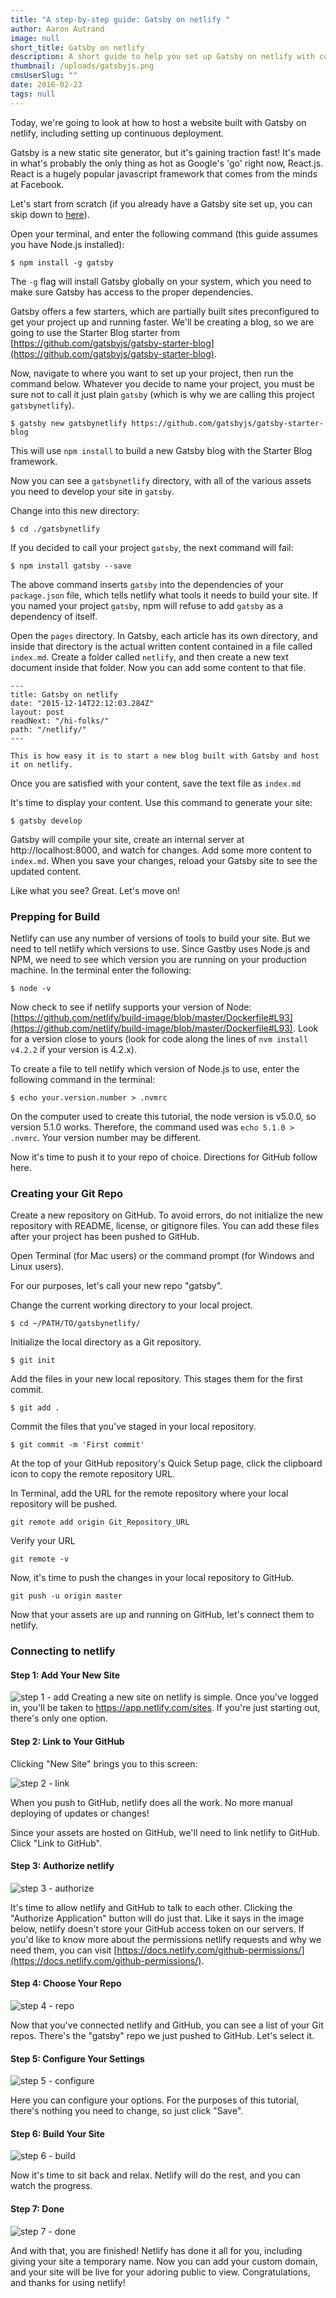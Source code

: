 ```yaml
---
title: "A step-by-step guide: Gatsby on netlify "
author: Aaron Autrand
image: null
short_title: Gatsby on netlify
description: A short guide to help you set up Gatsby on netlify with continuous deployment.
thumbnail: /uploads/gatsbyjs.png
cmsUserSlug: ""
date: 2016-02-23 
tags: null
---
```


Today, we're going to look at how to host a website built with Gatsby on netlify, including setting up continuous deployment.

Gatsby is a new static site generator, but it's gaining traction fast! It's made in what's probably the only thing as hot as Google's 'go' right now, React.js. React is a hugely popular javascript framework that comes from the minds at Facebook.

Let's start from scratch (if you already have a Gatsby site set up, you can skip down to [here](#netlifystart)).

Open your terminal, and enter the following command (this guide assumes you have Node.js installed):

```
$ npm install -g gatsby
```

The `-g` flag will install Gatsby globally on your system, which you need to make sure Gatsby has access to the proper dependencies.

Gatsby offers a few starters, which are partially built sites preconfigured to get your project up and running faster. We'll be creating a blog, so we are going to use the Starter Blog starter from [https://github.com/gatsbyjs/gatsby-starter-blog](https://github.com/gatsbyjs/gatsby-starter-blog).

Now, navigate to where you want to set up your project, then run the command below. Whatever you decide to name your project, you must be sure not to call it just plain `gatsby` (which is why we are calling this project `gatsbynetlify`).

```
$ gatsby new gatsbynetlify https://github.com/gatsbyjs/gatsby-starter-blog

```
This will use `npm install` to build a new Gatsby blog with the Starter Blog framework.

Now you can see a `gatsbynetlify` directory, with all of the various assets you need to develop your site in `gatsby`.

Change into this new directory:
```
$ cd ./gatsbynetlify
```
 If you decided to call your project `gatsby`, the next command will fail:
```
$ npm install gatsby --save
```
The above command inserts `gatsby` into the dependencies of your `package.json` file, which tells netlify what tools it needs to build your site. If you named your project `gatsby`, npm will refuse to add `gatsby` as a dependency of itself.

Open the `pages` directory. In Gatsby, each article has its own directory, and inside that directory is the actual written content contained in a file called `index.md`. Create a folder called `netlify`, and then create a new text document inside that folder. Now you can add some content to that file.

```
---
title: Gatsby on netlify
date: "2015-12-14T22:12:03.284Z"
layout: post
readNext: "/hi-folks/"
path: "/netlify/"
---

This is how easy it is to start a new blog built with Gatsby and host it on netlify.
```
Once you are satisfied with your content, save the text file as `index.md`

It's time to display your content. Use this command to generate your site:

```
$ gatsby develop
```

Gatsby will compile your site, create an internal server at http://localhost:8000, and watch for changes. Add some more content to `index.md`. When you save your changes, reload your Gatsby site to see the updated content.

Like what you see? Great. Let's move on!

### **Prepping for Build**

Netlify can use any number of versions of tools to build your site. But we need to tell netlify which versions to use. Since Gastby uses Node.js and NPM, we need to see which version you are running on your production machine. In the terminal enter the following:

```
$ node -v
```
Now check to see if netlify supports your version of Node: [https://github.com/netlify/build-image/blob/master/Dockerfile#L93](https://github.com/netlify/build-image/blob/master/Dockerfile#L93). Look for a version close to yours (look for code along the lines of `nvm install v4.2.2` if your version is 4.2.x).

To create a file to tell netlify which version of Node.js to use, enter the following command in the terminal:

```
$ echo your.version.number > .nvmrc
```
On the computer used to create this tutorial, the node version is v5.0.0, so version 5.1.0 works. Therefore, the command used was `echo 5.1.0 > .nvmrc`. Your version number may be different.

Now it's time to push it to your repo of choice. Directions for GitHub follow here.

### **Creating your Git Repo**

Create a new repository on GitHub. To avoid errors, do not initialize the new repository with README, license, or gitignore files. You can add these files after your project has been pushed to GitHub.

Open Terminal (for Mac users) or the command prompt (for Windows and Linux users).

For our purposes, let's call your new repo "gatsby".

Change the current working directory to your local project.

```
$ cd ~/PATH/TO/gatsbynetlify/
```

Initialize the local directory as a Git repository.
```
$ git init
```
Add the files in your new local repository. This stages them for the first commit.
```
$ git add .
```
Commit the files that you've staged in your local repository.
```
$ git commit -m 'First commit'
```

At the top of your GitHub repository's Quick Setup page, click the clipboard icon to copy the remote repository URL.

In Terminal, add the URL for the remote repository where your local repository will be pushed.
```
git remote add origin Git_Repository_URL
```
Verify your URL
```
git remote -v
```
Now, it's time to push the changes in your local repository to GitHub.
```
git push -u origin master
```

Now that your assets are up and running on GitHub, let's connect them to netlify.
<a id="netlifystart"></a>
### **Connecting to netlify**

#### Step 1: Add Your New Site

![step 1 - add](https://cloud.githubusercontent.com/assets/6520639/9803638/717820a6-57d9-11e5-838f-d2a732eb0a41.png)
Creating a new site on netlify is simple. Once you've logged in, you'll be taken to https://app.netlify.com/sites. If you're just starting out, there's only one option.

#### Step 2: Link to Your GitHub
Clicking "New Site" brings you to this screen:

![step 2 - link](https://cloud.githubusercontent.com/assets/6520639/9803637/7176ac8a-57d9-11e5-9b09-f43dc772a4f9.png)

When you push to GitHub, netlify does all the work. No more manual deploying of updates or changes!

Since your assets are hosted on GitHub, we'll need to link netlify to GitHub. Click "Link to GitHub".

#### Step 3: Authorize netlify
![step 3 - authorize](https://cloud.githubusercontent.com/assets/6520639/9803635/71760370-57d9-11e5-8bdb-850aa176a22c.png)

It's time to allow netlify and GitHub to talk to each other. Clicking the "Authorize Application" button will do just that. Like it says in the image below, netlify doesn't store your GitHub access token on our servers. If you'd like to know more about the permissions netlify requests and why we need them, you can visit [https://docs.netlify.com/github-permissions/](https://docs.netlify.com/github-permissions/).

#### Step 4: Choose Your Repo
![step 4 - repo](https://raw.githubusercontent.com/munkymack/netlify-assets/master/Step4Gatsby.png)

Now that you've connected netlify and GitHub, you can see a list of your Git repos. There's the "gatsby" repo we just pushed to GitHub. Let's select it.

#### Step 5: Configure Your Settings
![step 5 - configure](https://raw.githubusercontent.com/munkymack/netlify-assets/master/Step5Gatsby.png)

Here you can configure your options. For the purposes of this tutorial, there's nothing you need to change, so just click "Save".

#### Step 6: Build Your Site

![step 6 - build](https://cloud.githubusercontent.com/assets/6520639/9803640/717b9c40-57d9-11e5-9ca4-92f90f8ed005.png)

Now it's time to sit back and relax. Netlify will do the rest, and you can watch the progress.

#### Step 7: Done

![step 7 - done](https://raw.githubusercontent.com/munkymack/netlify-assets/master/Step7Gatsby.png)

And with that, you are finished! Netlify has done it all for you, including giving your site a temporary name. Now you can add your custom domain, and your site will be live for your adoring public to view. Congratulations, and thanks for using netlify!
